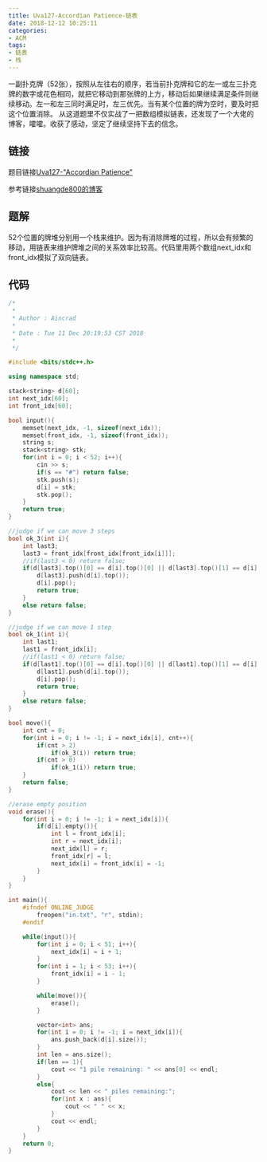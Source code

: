 ```yaml
---
title: Uva127-Accordian Patience-链表
date: 2018-12-12 10:25:11
categories:
- ACM
tags:
- 链表
- 栈
---
```

一副扑克牌（52张），按照从左往右的顺序，若当前扑克牌和它的左一或左三扑克牌的数字或花色相同，就把它移动到那张牌的上方，移动后如果继续满足条件则继续移动。左一和左三同时满足时，左三优先。当有某个位置的牌为空时，要及时把这个位置消除。
从这道题里不仅实战了一把数组模拟链表，还发现了一个大佬的博客，嚯嚯。收获了感动，坚定了继续坚持下去的信念。

## 链接
题目链接[Uva127-"Accordian Patience"](https://vjudge.net/problem/UVA-127)

参考链接[shuangde800的博客](https://blog.csdn.net/shuangde800/article/details/7703781#commentBox)

## 题解
52个位置的牌堆分别用一个栈来维护。因为有消除牌堆的过程，所以会有频繁的移动，用链表来维护牌堆之间的关系效率比较高。代码里用两个数组next_idx和front_idx模拟了双向链表。

## 代码
```C++
/*
 *
 * Author : Aincrad
 *
 * Date : Tue 11 Dec 20:19:53 CST 2018
 *
 */

#include <bits/stdc++.h>

using namespace std;

stack<string> d[60];
int next_idx[60];
int front_idx[60];

bool input(){
    memset(next_idx, -1, sizeof(next_idx));
    memset(front_idx, -1, sizeof(front_idx));
    string s;
    stack<string> stk;
    for(int i = 0; i < 52; i++){
        cin >> s;
        if(s == "#") return false;
        stk.push(s);
        d[i] = stk;
        stk.pop();
    }
    return true;
}

//judge if we can move 3 steps
bool ok_3(int i){
    int last3;
    last3 = front_idx[front_idx[front_idx[i]]];
    //if(last3 < 0) return false;
    if(d[last3].top()[0] == d[i].top()[0] || d[last3].top()[1] == d[i].top()[1]){
        d[last3].push(d[i].top());
        d[i].pop();
        return true;
    }
    else return false;
}

//judge if we can move 1 step
bool ok_1(int i){
    int last1;
    last1 = front_idx[i];
    //if(last1 < 0) return false;
    if(d[last1].top()[0] == d[i].top()[0] || d[last1].top()[1] == d[i].top()[1]){
        d[last1].push(d[i].top());
        d[i].pop();
        return true;
    }
    else return false;
}

bool move(){
    int cnt = 0;
    for(int i = 0; i != -1; i = next_idx[i], cnt++){
        if(cnt > 2)
            if(ok_3(i)) return true;
        if(cnt > 0)
            if(ok_1(i)) return true;
    }
    return false;
}

//erase empty position
void erase(){
    for(int i = 0; i != -1; i = next_idx[i]){
        if(d[i].empty()){
            int l = front_idx[i];
            int r = next_idx[i];
            next_idx[l] = r;
            front_idx[r] = l;
            next_idx[i] = front_idx[i] = -1;
        }
    }
}

int main(){
    #ifndef ONLINE_JUDGE    
        freopen("in.txt", "r", stdin);
    #endif

    while(input()){
        for(int i = 0; i < 51; i++){
            next_idx[i] = i + 1;
        }
        for(int i = 1; i < 53; i++){
            front_idx[i] = i - 1;
        }

        while(move()){
            erase();
        }

        vector<int> ans;
        for(int i = 0; i != -1; i = next_idx[i]){
            ans.push_back(d[i].size());
        }
        int len = ans.size();
        if(len == 1){
            cout << "1 pile remaining: " << ans[0] << endl;
        }
        else{
            cout << len << " piles remaining:";
            for(int x : ans){
                cout << " " << x;
            }
            cout << endl;
        }
    }
    return 0;
}

```